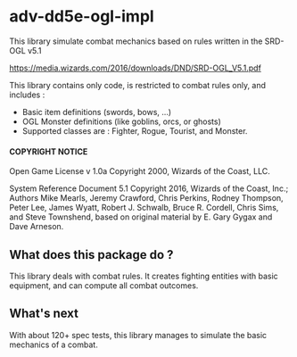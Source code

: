 # adv-dd5e-ogl-impl

This library simulate combat mechanics based on rules written in the SRD-OGL v5.1

 https://media.wizards.com/2016/downloads/DND/SRD-OGL_V5.1.pdf

This library contains only code, is restricted to combat rules only, and includes :
- Basic item definitions (swords, bows, ...)
- OGL Monster definitions (like goblins, orcs, or ghosts)
- Supported classes are : Fighter, Rogue, Tourist, and Monster. 

#### COPYRIGHT NOTICE

Open Game License v 1.0a Copyright 2000, Wizards
of the Coast, LLC.

System Reference Document 5.1 Copyright 2016,
Wizards of the Coast, Inc.; Authors Mike Mearls,
Jeremy Crawford, Chris Perkins, Rodney Thompson,
Peter Lee, James Wyatt, Robert J. Schwalb, Bruce R.
Cordell, Chris Sims, and Steve Townshend, based on
original material by E. Gary Gygax and Dave Arneson.

## What does this package do ?

This library deals with combat rules. It creates fighting entities with basic equipment, and can compute
all combat outcomes.

## What's next

With about 120+ spec tests, this library manages to simulate the basic mechanics of a combat.